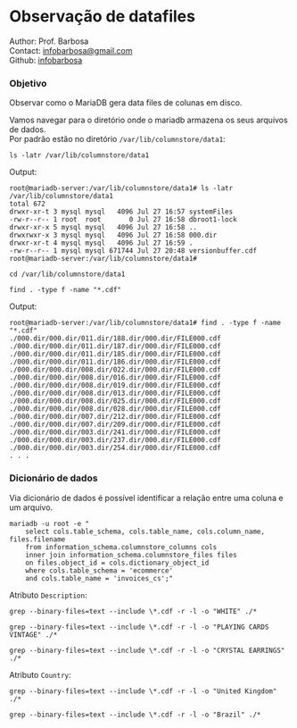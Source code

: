 # Observação de datafiles
Author: Prof. Barbosa<br>
Contact: infobarbosa@gmail.com<br>
Github: [infobarbosa](https://github.com/infobarbosa)

### Objetivo
Observar como o MariaDB gera data files de colunas em disco.

Vamos navegar para o diretório onde o mariadb armazena os seus arquivos de dados.<br>
Por padrão estão no diretório `/var/lib/columnstore/data1`:
```
ls -latr /var/lib/columnstore/data1
```

Output:
```
root@mariadb-server:/var/lib/columnstore/data1# ls -latr /var/lib/columnstore/data1
total 672
drwxr-xr-t 3 mysql mysql   4096 Jul 27 16:57 systemFiles
-rw-r--r-- 1 root  root       0 Jul 27 16:58 dbroot1-lock
drwxr-xr-x 5 mysql mysql   4096 Jul 27 16:58 ..
drwxrwxr-x 3 mysql mysql   4096 Jul 27 16:58 000.dir
drwxr-xr-t 4 mysql mysql   4096 Jul 27 16:59 .
-rw-r--r-- 1 mysql mysql 671744 Jul 27 20:48 versionbuffer.cdf
root@mariadb-server:/var/lib/columnstore/data1# 

```

```
cd /var/lib/columnstore/data1
```

```
find . -type f -name "*.cdf"
```

Output:
```
root@mariadb-server:/var/lib/columnstore/data1# find . -type f -name "*.cdf"
./000.dir/000.dir/011.dir/188.dir/000.dir/FILE000.cdf
./000.dir/000.dir/011.dir/187.dir/000.dir/FILE000.cdf
./000.dir/000.dir/011.dir/185.dir/000.dir/FILE000.cdf
./000.dir/000.dir/011.dir/186.dir/000.dir/FILE000.cdf
./000.dir/000.dir/008.dir/022.dir/000.dir/FILE000.cdf
./000.dir/000.dir/008.dir/016.dir/000.dir/FILE000.cdf
./000.dir/000.dir/008.dir/019.dir/000.dir/FILE000.cdf
./000.dir/000.dir/008.dir/013.dir/000.dir/FILE000.cdf
./000.dir/000.dir/008.dir/025.dir/000.dir/FILE000.cdf
./000.dir/000.dir/008.dir/028.dir/000.dir/FILE000.cdf
./000.dir/000.dir/007.dir/212.dir/000.dir/FILE000.cdf
./000.dir/000.dir/007.dir/209.dir/000.dir/FILE000.cdf
./000.dir/000.dir/003.dir/241.dir/000.dir/FILE000.cdf
./000.dir/000.dir/003.dir/237.dir/000.dir/FILE000.cdf
./000.dir/000.dir/003.dir/254.dir/000.dir/FILE000.cdf
. . .
```

### Dicionário de dados
Via dicionário de dados é possível identificar a relação entre uma coluna e um arquivo.
```
mariadb -u root -e "
    select cols.table_schema, cols.table_name, cols.column_name, files.filename
    from information_schema.columnstore_columns cols 
    inner join information_schema.columnstore_files files 
    on files.object_id = cols.dictionary_object_id
    where cols.table_schema = 'ecommerce'
    and cols.table_name = 'invoices_cs';"

```

Atributo `Description`:
```
grep --binary-files=text --include \*.cdf -r -l -o "WHITE" ./*
```

```
grep --binary-files=text --include \*.cdf -r -l -o "PLAYING CARDS VINTAGE" ./*
```

```
grep --binary-files=text --include \*.cdf -r -l -o "CRYSTAL EARRINGS" ./*
```


Atributo `Country`:
```
grep --binary-files=text --include \*.cdf -r -l -o "United Kingdom" ./*
```

```
grep --binary-files=text --include \*.cdf -r -l -o "Brazil" ./*
```

